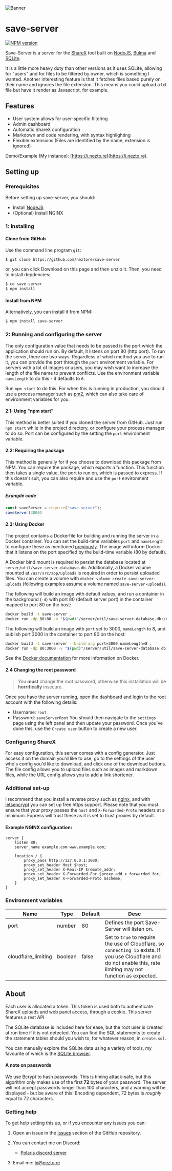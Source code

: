 ![Banner](https://i.imgur.com/3u9rTNm.png)

# save-server
<a href="https://npmjs.org/package/save-server" title="View this project on NPM" rel="nofollow"><img src="https://img.shields.io/npm/v/save-server.svg" alt="NPM version"></a>

Save-Server is a server for the [ShareX](https://getsharex.com/) tool built on [NodeJS](https://nodejs.org/en/), [Bulma](https://bulma.io) and [SQLite](https://sqlite.org/).

It is a little more heavy duty than other versions as it uses SQLite, allowing for "users" and for files to be filtered by owner, which is something I wanted.
Another interesting feature is that it fetches files based purely on their name and ignores the file extension. This means you could upload a txt file but have it render as Javascript, for example. 

## Features
- User system allows for user-specific filtering
- Admin dashboard
- Automatic ShareX configuration
- Markdown and code rendering, with syntax highlighting
- Flexible extensions (Files are identified by the name, extension is ignored)

Demo/Example (My instance): [https://i.nezto.re](https://i.nezto.re).

## Setting up
### Prerequisites
Before setting up save-server, you should:
- Install [NodeJS](https://nodejs.org/en/)
- (Optional) Install NGINX

### 1: Installing

#### Clone from GitHub
Use the command line program `git`:
```bash
$ git clone https://github.com/neztore/save-server
```
or, you can click Download on this page and then unzip it.
Then, you need to install depdencies:
```bash
$ cd save-server
$ npm install
```

#### Install from NPM
Alternatively, you can install it from NPM:
```bash
$ npm install save-server
```


### 2: Running and configuring the server
The only configuration value that needs to be passed is the port which the application should run on. By default, it listens on port 80 (http port).
To run the server, there are two ways. Regardless of which method you use to run it, you can provide the port through the `port` environment variable.
For servers with a lot of images or users, you may wish want to increase the length of the file name to prevent conflicts. Use the environment variable `nameLength` to do this - it defaults to `6`.

Run `npm start` to do this. For when this is running in production, you should use a process manager such as [pm2](https://pm2.keymetrics.io/), which can also take care of environment variables for you.

#### 2.1: Using "npm start"
This method is better suited if you cloned the server from GitHub. Just run `npm start` while in the project directory, or configure your process manager to do so.
Port can be configured by the setting the `port` environment variable.

#### 2.2:  Requiring the package
This method is generally for if you choose to download this package from NPM. You can require the package, which exports a function.
This function then takes a single value, the port to run on, which is passed to express. If this doesn't suit, you can also require and use the `port` environment variable.

##### Example code
```js
const saveServer = require("save-server");
saveServer(3000)
```

#### 2.3: Using Docker
The project contains a Dockerfile for building and running the server in a Docker container. You can set the build-time variables `port` and `nameLength` to configure these as mentioned [previously](#2-running-and-configuring-the-server). The image will inform Docker that it listens on the port specified by the build-time variable (80 by default).

A Docker bind mount is required to persist the database located at `server/util/save-server-database.db`. Additionally, a Docker volume mounted at `/usr/src/app/uploads` is required in order to persist uploaded files. You can create a volume with `docker volume create save-server-uploads` (following examples assume a volume named `save-server-uploads`).

The following will build an image with default values, and run a container in the background (`-d`) with port 80 (default server port) in the container mapped to port 80 on the host:
```sh
docker build -t save-server .
docker run -dp 80:80 -v "$(pwd)"/server/util/save-server-database.db:/usr/src/app/server/util/save-server-database.db -v save-server-uploads:/usr/src/app/uploads save-server
```

The following will build an image with `port` set to 3000, `nameLength` to 8, and publish port 3000 in the container to port 80 on the host:
```sh
docker build -t save-server --build-arg port=3000 nameLength=8 .
docker run -dp 80:3000 -v "$(pwd)"/server/util/save-server-database.db:/usr/src/app/server/util/save-server-database.db -v save-server-uploads:/usr/src/app/uploads save-server
```

See the [Docker documentation](https://docs.docker.com/) for more information on Docker.

#### 2.4 Changing the root password
> You **must** change the root password, otherwise this installation will be **horrifically** insecure.

Once you have the server running, open the dashboard and login to the root account with the following details:
- Username: `root`
- Password: `saveServerRoot`
You should then navigate to the `settings` page using the left panel and then update your password.
Once you've done this, use the `Create user` button to create a new user.

### Configuring ShareX
For easy configuration, this server comes with a config generator. Just access it on the domain you'd like to use, go to the settings of the user who's config you'd like to download, and click one of the download buttons.
The file config allows you to upload files such as images and markdown files, while the URL config allows you to add a link shortener.

### Additional set-up
I recommend that you install a reverse proxy such as [nginx](https://www.nginx.com/), and with [letsencrypt](https://letsencrypt.org/) you can set up free https support.
Please note that you must ensure that your proxy passes the `host` and `X-Forwarded-Proto` headers at a minimum. Express will trust these as it is set to trust proxies by default.

#### Example NGINX configuration:

    server {
        listen 80;
        server_name example.com www.example.com;
    
        location / {
            proxy_pass http://127.0.0.1:3000;
            proxy_set_header Host $host;
            proxy_set_header X-Real-IP $remote_addr;
            proxy_set_header X-Forwarded-For $proxy_add_x_forwarded_for;
            proxy_set_header X-Forwarded-Proto $scheme;
        }
    }
 
### Environment variables
| Name | Type | Default | Desc |
| ---- | ---- | ------- | ---- |
| port | number | 80 | Defines the port Save-Server will listen on. |
| cloudflare_limiting | boolean | false | Set to `true` to require the use of Cloudflare, so `connecting_ip` exists. If you use Cloudflare and do not enable this, rate limiting may not function as expected. |

## About
Each user is allocated a token. This token is used both to authenticate ShareX uploads and web panel access, through a cookie. This server features a rest API.

The SQLite database is included here for ease, but the root user is created at run time if it is not detected. You can find the SQL statements to create the statement tables should you wish to, for whatever reason, in `create.sql`.  

You can manually explore the SQLite data using a variety of tools, my favourite of which is the [SQLite browser](https://sqlitebrowser.org/).

#### A note on passwords
We use Bcrypt to hash passwords. This is timing attack-safe, but this algorithm only makes use of the first **72** bytes of your password.
The server will not accept passwords longer than 100 characters, and a warning will be displayed - but be aware of this! Encoding dependent, 72 bytes is *roughly* equal to 72 characters.

### Getting help
To get help setting this up, or if you encounter any issues you can:
1. Open an issue in the [Issues](https://github.com/Neztore/Save-Server) section of the GitHub repository.
2. You can contact me on Discord:
    - [Polaris discord server](https://discord.gg/QevWabU)
   
3. Email me: [hi@nezto.re](mailto:hi@nezto.re)
